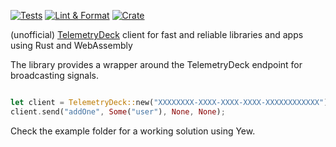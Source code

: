 [![Tests](https://github.com/kkostov/telemetrydeck-wasm/actions/workflows/tests.yml/badge.svg)](https://github.com/kkostov/telemetrydeck-wasm/actions/workflows/tests.yml)
[![Lint & Format](https://github.com/kkostov/telemetrydeck-wasm/actions/workflows/lint.yml/badge.svg)](https://github.com/kkostov/telemetrydeck-wasm/actions/workflows/lint.yml)
[![Crate](https://img.shields.io/crates/v/telemetrydeck-wasm.svg)](https://crates.io/crates/telemetrydeck-wasm)

(unofficial) [TelemetryDeck](https://telemetrydeck.com) client for fast and reliable libraries and apps using Rust and WebAssembly

The library provides a wrapper around the TelemetryDeck endpoint for broadcasting signals.

```rust

let client = TelemetryDeck::new("XXXXXXXX-XXXX-XXXX-XXXX-XXXXXXXXXXXX");
client.send("addOne", Some("user"), None, None);
```

Check the example folder for a working solution using Yew.
